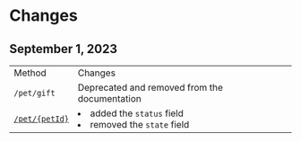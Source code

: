 # Changes

<!-- Maintain a changelog or release notes section
to inform users about updates, changes, and new features in different API versions -->

## September 1, 2023

<table>
<tr>
<td>Method</td>
<td>Changes</td>
</tr>
<tr>
<td><code>/pet/gift</code></td>
<td>Deprecated and removed from the documentation</td>
</tr>
<tr>
<td><a href="Find-pet-by-ID.md"><code>/pet/{petId}</code></a></td>
<td>
<list>
<li>added the <code>status</code> field</li>
<li>removed the <code>state</code> field</li>
</list>
</td>
</tr>
</table>